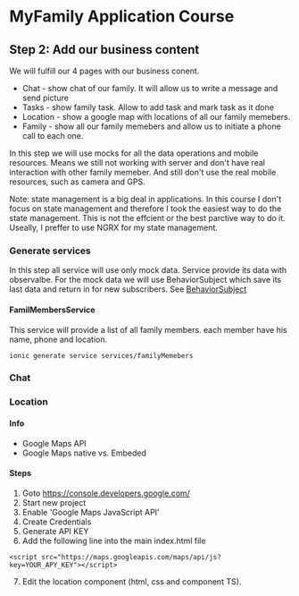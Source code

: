 # MyFamily Application Course 

## Step 2: Add our business content

We will fulfill our 4 pages with our business conent.
* Chat - show chat of our family. It will allow us to write a message and send picture
* Tasks - show family task. Allow to add task and mark task as it done
* Location - show a google map with locations of all our family memebers. 
* Family - show all our family memebers and allow us to initiate a phone call to each one. 

In this step we will use mocks for all the data operations and mobile resources.
Means we still not working with server and don't have real interaction with other family memeber.
And still don't use the real mobile resources, such as camera and GPS.

Note: state management is a big deal in applications. In this course I don't focus on state management
and therefore I took the easiest way to do the state management. This is not the effcient or the best parctive way to 
do it. Useally, I preffer to use NGRX for my state management. 

### Generate services 
In this step all service will use only mock data.
Service provide its data with observalbe.
For the mock data we will use BehaviorSubject which save its last data and return in for new subscribers. 
See [BehaviorSubject](http://reactivex.io/rxjs/manual/overview.html#behaviorsubject)

#### FamilMembersService
This service will provide a list of all family members.
each member have his name, phone and location.


```
ionic generate service services/familyMemebers
```

### Chat

### Location

#### Info
* Google Maps API
* Google Maps native vs. Embeded

#### Steps
1. Goto https://console.developers.google.com/
2. Start new project
3. Enable 'Google Maps JavaScript API'
4. Create Credentials
5. Generate API KEY
6. Add the following line into the main index.html file
```
<script src="https://maps.googleapis.com/maps/api/js?key=YOUR_APY_KEY"></script>
```
7. Edit the location component (html, css and component TS).